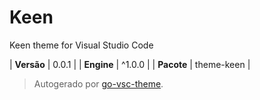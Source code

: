 # Keen

Keen theme for Visual Studio Code

| **Versão** | 0.0.1 |
| **Engine** | ^1.0.0 |
| **Pacote** | theme-keen |

> Autogerado por [go-vsc-theme](https://github.com/natalbu/go-vsc-theme).
